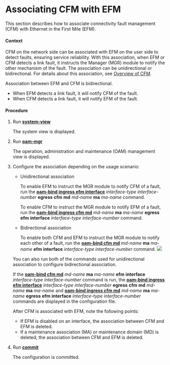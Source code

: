 Associating CFM with EFM
========================

This section describes how to associate connectivity fault management (CFM) with Ethernet in the First Mile (EFM).

#### Context

CFM on the network side can be associated with EFM on the user side to detect faults, ensuring service reliability. With this association, when EFM or CFM detects a link fault, it instructs the Manager (MGR) module to notify the other mechanism of the fault. The association can be unidirectional or bidirectional. For details about this association, see [Overview of CFM](dc_vrp_cfm_cfg_000002.html).

Association between EFM and CFM is bidirectional.

* When EFM detects a link fault, it will notify CFM of the fault.
* When CFM detects a link fault, it will notify EFM of the fault.


#### Procedure

1. Run [**system-view**](cmdqueryname=system-view)
   
   
   
   The system view is displayed.
2. Run [**oam-mgr**](cmdqueryname=oam-mgr)
   
   
   
   The operation, administration and maintenance (OAM) management view is displayed.
3. Configure the association depending on the usage scenario:
   
   
   * Unidirectional association
     
     To enable EFM to instruct the MGR module to notify CFM of a fault, run the [**oam-bind ingress efm interface**](cmdqueryname=oam-bind+ingress+efm+interface) *interface-type* *interface-number* **egress** **cfm** **md** *md-name* **ma** *ma-name* command.
     
     To enable CFM to instruct the MGR module to notify EFM of a fault, run the [**oam-bind ingress cfm md**](cmdqueryname=oam-bind+ingress+cfm+md) *md-name* **ma** *ma-name* **egress** **efm** **interface** *interface-type* *interface-number* command.
   * Bidirectional association
     
     To enable both CFM and EFM to instruct the MGR module to notify each other of a fault, run the [**oam-bind cfm md**](cmdqueryname=oam-bind+cfm+md) *md-name* **ma** *ma-name* **efm** **interface** *interface-type* *interface-number* command.
   ![](../../../../public_sys-resources/note_3.0-en-us.png) 
   
   You can also run both of the commands used for unidirectional association to configure bidirectional association.
   
   If the [**oam-bind cfm md**](cmdqueryname=oam-bind+cfm+md) *md-name* **ma** *ma-name* **efm** **interface** *interface-type* *interface-number* command is run, the [**oam-bind ingress efm interface**](cmdqueryname=oam-bind+ingress+efm+interface) *interface-type* *interface-number* **egress** **cfm** **md** *md-name* **ma** *ma-name* and [**oam-bind ingress cfm md**](cmdqueryname=oam-bind+ingress+cfm+md) *md-name* **ma** *ma-name* **egress** **efm** **interface** *interface-type* *interface-number* commands are displayed in the configuration file.
   
   After CFM is associated with EFM, note the following points:
   
   * If EFM is disabled on an interface, the association between CFM and EFM is deleted.
   * If a maintenance association (MA) or maintenance domain (MD) is deleted, the association between CFM and EFM is deleted.
4. Run [**commit**](cmdqueryname=commit)
   
   
   
   The configuration is committed.